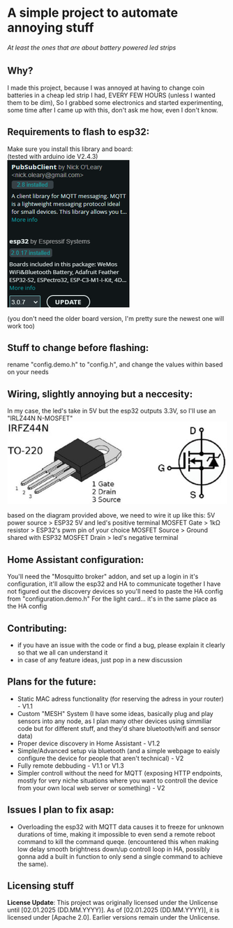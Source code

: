 # A simple project to automate annoying stuff
###### At least the ones that are about battery powered led strips
## Why?
I made this project, because I was annoyed at having to change coin batteries in a cheap led strip I had, EVERY FEW HOURS (unless I wanted them to be dim),
So I grabbed some electronics and started experimenting, some time after I came up with this, don't ask me how, even I don't know.
## Requirements to flash to esp32:
Make sure you install this library and board:                                                                                                                                        
(tested with arduino ide V2.4.3)                                                                                                                                                                                                                                  
<img src="https://raw.githubusercontent.com/PR1NT3R/esp32-based-led-lights/refs/heads/main/docs/libraries%20and%20boards.png" height="" width="" alt="libraries and boards"></img>                                                                                

(you don't need the older board version, I'm pretty sure the newest one will work too)
## Stuff to change before flashing:
rename "config.demo.h" to "config.h", and change the values within based on your needs
## Wiring, slightly annoying but a neccesity:
In my case, the led's take in 5V but the esp32 outputs 3.3V, so I'll use an "IRLZ44N N-MOSFET"
<img src="https://raw.githubusercontent.com/PR1NT3R/esp32-based-led-lights/refs/heads/main/docs/mosfet-irlz44n-technical.jpg" height="" width="" alt="libraries and boards"></img>

based on the diagram provided above, we need to wire it up like this:
5V power source > ESP32 5V and led's positive terminal
MOSFET Gate > 1kΩ resistor > ESP32's pwm pin of your choice
MOSFET Source > Ground shared with ESP32
MOSFET Drain > led's negative terminal
## Home Assistant configuration:
You'll need the "Mosquitto broker" addon, and set up a login in it's configuration, it'll allow the esp32 and HA to communicate together
I have not figured out the discovery devices so you'll need to paste the HA config from "configuration.demo.h"
For the light card... it's in the same place as the HA config
## Contributing:
 * if you have an issue with the code or find a bug, please explain it clearly so that we all can understand it
 * in case of any feature ideas, just pop in a new discussion
## Plans for the future:
 * Static MAC adress functionality (for reserving the adress in your router) - V1.1
 * Custom "MESH" System (I have some ideas, basically plug and play sensors into any node, as I plan many other devices using simmiliar code but for different stuff, and they'd share bluetooth/wifi and sensor data)
 * Proper device discovery in Home Assistant - V1.2
 * Simple/Advanced setup via bluetooth (and a simple webpage to eaisly configure the device for people that aren't technical) - V2
 * Fully remote debbuding - V1.1 or V1.3
 * Simpler controll without the need for MQTT (exposing HTTP endpoints, mostly for very niche situations where you want to controll the device from your own local web server or something) - V2

## Issues I plan to fix asap:
 * Overloading the esp32 with MQTT data causes it to freeze for unknown durations of time, making it impossible to even send a remote reboot command to kill the command queqe. (encountered this when making low delay smooth brightness down/up controll loop in HA, possibly gonna add a built in function to only send a single command to achieve the same).

## Licensing stuff

**License Update**: This project was originally licensed under the Unlicense until [02.01.2025 (DD.MM.YYYY)]. As of [02.01.2025 (DD.MM.YYYY)], it is licensed under [Apache 2.0]. Earlier versions remain under the Unlicense.

